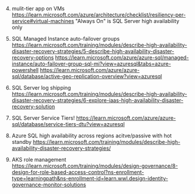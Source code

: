 
4. mulit-tier app on VMs
    https://learn.microsoft.com/azure/architecture/checklist/resiliency-per-service#virtual-machines
    "Always On" is SQL Server high availability only

5. SQL Managed Instance auto-failover groups
    https://learn.microsoft.com/training/modules/describe-high-availability-disaster-recovery-strategies/5-describe-high-availability-disaster-recovery-options
    https://learn.microsoft.com/azure/azure-sql/managed-instance/auto-failover-group-sql-mi?view=azuresql&tabs=azure-powershell
    https://learn.microsoft.com/azure/azure-sql/database/active-geo-replication-overview?view=azuresql

6. SQL Server log shipping
    https://learn.microsoft.com/training/modules/describe-high-availability-disaster-recovery-strategies/6-explore-iaas-high-availability-disaster-recovery-solution


7. SQL Server Service Tiers!
    https://learn.microsoft.com/azure/azure-sql/database/service-tiers-dtu?view=azuresql

8. Azure SQL high availability across regions
    acitve/passive with hot standby
    https://learn.microsoft.com/training/modules/describe-high-availability-disaster-recovery-strategies/

9. AKS role management
    https://learn.microsoft.com/training/modules/design-governance/8-design-for-role-based-access-control?ns-enrollment-type=learningpath&ns-enrollment-id=learn.wwl.design-identity-governance-monitor-solutions
